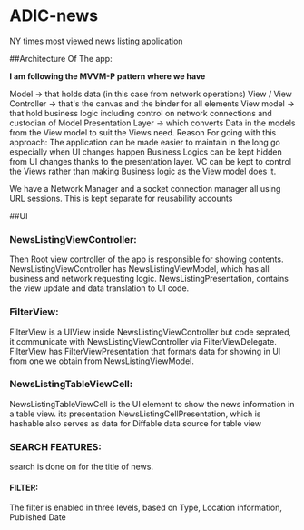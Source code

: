 # ADIC-news
NY times most viewed news listing application


##Architecture Of The app:

**I am following the MVVM-P pattern where we have**

Model -> that holds data (in this case from network operations)
View / View Controller -> that's the canvas and the binder for all elements
View model -> that hold business logic including control on network connections and custodian of Model
Presentation Layer -> which converts Data in the models from the View model to suit the Views need.
Reason For going with this approach: The application can be made easier to maintain in the long go especially when UI changes happen Business Logics can be kept hidden from UI changes thanks to the presentation layer. VC can be kept to control the Views rather than making Business logic as the View model does it.

We have a Network Manager and a socket connection manager all using URL sessions. This is kept separate for reusability accounts

##UI
### NewsListingViewController:
Then Root view controller of the app is responsible for showing contents.
NewsListingViewController has NewsListingViewModel, which has all business and network requesting logic.
NewsListingPresentation, contains the view update and data translation to UI code.

### FilterView:
FilterView is a UIView inside NewsListingViewController but code seprated, it communicate with NewsListingViewController via FilterViewDelegate.
FilterView has FilterViewPresentation that formats data for showing in UI from one we obtain from NewsListingViewModel.

### NewsListingTableViewCell:
NewsListingTableViewCell is the UI element to show the news information in a table view. its presentation NewsListingCellPresentation, which is hashable also  serves as data for Diffable data source for table view 

### SEARCH FEATURES:
search is done on for the title of news.

#### FILTER:

The filter is enabled in three levels, based on 
Type,
Location information, 
Published Date
